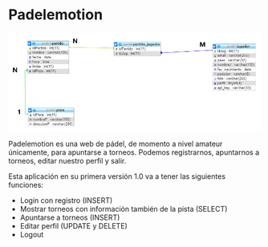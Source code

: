 # Padelemotion
![Modelo E/R](https://github.com/AlejandroMoralesConejo/padelemotionv2/blob/master/modeloer.PNG)
<p>Padelemotion es una web de pádel, de momento a nivel amateur únicamente, para apuntarse a torneos. Podemos registrarnos, apuntarnos a torneos, editar nuestro perfil y salir.</p>
<p>Esta aplicación en su primera versión 1.0 va a tener las siguientes funciones:</p>
<ul>
  <li>Login con registro (INSERT)</li>
  <li>Mostrar torneos con información también de la pista (SELECT)</li>
  <li>Apuntarse a torneos (INSERT)</li>
  <li>Editar perfil (UPDATE y DELETE)</li>
  <li>Logout</li>
</ul>
